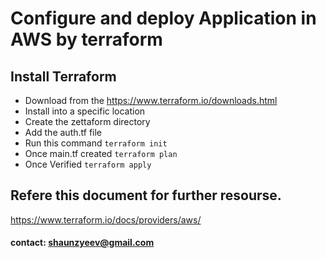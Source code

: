 # Configure and deploy Application in AWS by terraform

## Install Terraform

- Download from the https://www.terraform.io/downloads.html
- Install into a specific location
- Create the zettaform directory
- Add the auth.tf file 
- Run this command 
`terraform init`
- Once main.tf created 
`terraform plan`
- Once Verified 
`terraform apply`


## Refere this document for further resourse.

https://www.terraform.io/docs/providers/aws/

#### contact: shaunzyeev@gmail.com
